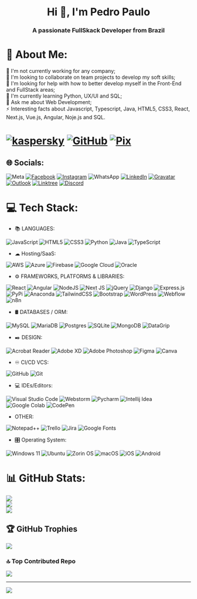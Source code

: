 <h1 align="center">Hi 👋, I'm Pedro Paulo</h1>
<h3 align="center">A passionate FullSkack Developer from Brazil</h3>

# 💫 About Me:
🔭 I'm not currently working for any company;<br>👯 I'm looking to collaborate on team projects to develop my soft skills;<br>🤝 I'm looking for help with how to better develop myself in the Front-End and FullStack areas;<br>🌱 I'm currently learning Python, UX/UI and SQL;<br>💬 Ask me about Web Development;<br>⚡ Interesting facts about Javascript, Typescript, Java, HTML5, CSS3, React, Next.js, Vue.js, Angular, Noje.js and SQL.

# [![kaspersky](https://img.shields.io/badge/🛡️Usuário-%23006D5C?style=social&logo=kaspersky&logoColor=%23006D5C&logoSize=auto&labelColor=rgba&color=%23f2f2f2)](https://www.av-test.org/en/antivirus/home-windows/) [![GitHub](https://img.shields.io/badge/GitHub%20+1-%23181717?style=social&logo=refinedgithub&logoColor=%23181717&logoSize=auto&labelColor=rgba&color=%23181717)](https://github.com/ppmalta?tab=follow) [![Pix](https://img.shields.io/badge/+🪙𝗖𝗼𝗻𝘁𝗿𝗶𝗯𝘂𝗶𝗿-%232EC66D?style=social&logo=pix&logoColor=%232EC66D&logoSize=auto&labelColor=rgba&color=%23EA4B71)](https://nubank.com.br/cobrar/41pek/681769ca-66db-4a0b-bc23-8fd9b76e8d11)
## 🌐 Socials:
![Meta](https://img.shields.io/badge/Meta-%230467DF?style=social&logo=meta&logoColor=%23fffff&logoSize=auto&labelColor=rgba&color=%230467DF) 
[![Facebook](https://img.shields.io/badge/Facebook-%231877F2.svg?logo=Facebook&logoColor=white)](https://bit.ly/3Drrxaj) [![Instagram](https://img.shields.io/badge/Instagram-%23E4405F.svg?logo=Instagram&logoColor=white)](https://bit.ly/4hlgCwK) ![WhatsApp](https://img.shields.io/badge/whatsapp-%2325D366?style=plastic&logo=whatsapp&logoColor=%23ffffff&logoSize=auto&labelColor=rgba&color=%2325D366) [![LinkedIn](https://img.shields.io/badge/LinkedIn-%230077B5.svg?logo=linkedin&logoColor=white)](http://bit.ly/41BMSWy) [![Gravatar](https://img.shields.io/badge/Gravatar-%231E8CBE?style=plastic&logo=gravatar&logoColor=f2f2f2&logoSize=auto&labelColor=rgba&color=%231E8CBE)](https://gravatar.com/ppmalta) [![Outlook](https://img.shields.io/badge/Outlook-%23004788?style=plastic&logo=gmail&logoColor=%23ffffff&logoSize=auto&labelColor=rgba&color=%23004788)](mailto:pp_malta@live.com) [![Linktree](https://img.shields.io/badge/Linktree-%2343E55E?style=plastic&logo=linktree&logoColor=%23ffffff&logoSize=auto&labelColor=rgba&color=%2343E55E)](https://l.instagram.com/?u=https%3A%2F%2Flinktr.ee%2Fppsm%3Ffbclid%3DPAZXh0bgNhZW0CMTEAAafKQzldEeY1_TLAlF9XsO58iud892FqvSRcyFPUYHoGOhU8GUzgz7zhx760Cw_aem_im9eyvygBZ9Ii_Srz426CQ&e=AT1cxWmagGGHxL9IWVm8AVwTBlldEG_hd6TXTtka2wVJJvlbqESEK8R5BBkTSvqFASqVeyaV0TEoyZBL4MPQypw9WetIuyoqzMUjBYyE1mI_CH3BJb6M) [![Discord](https://img.shields.io/badge/Discord-%235865F2?style=plastic&logo=discord&logoColor=f2f2f2&logoSize=auto&labelColor=rgba&cacheSeconds=%235865F2)](https://discord.com/channels/@me/1368539387272626228/1368539450505957416)


# 💻 Tech Stack:
- 📚 LANGUAGES:

![JavaScript](https://img.shields.io/badge/javascript-%23323330.svg?style=for-the-badge&logo=javascript&logoColor=%23F7DF1E) ![HTML5](https://img.shields.io/badge/html5-%23E34F26.svg?style=for-the-badge&logo=html5&logoColor=white) ![CSS3](https://img.shields.io/badge/css3-%231572B6.svg?style=for-the-badge&logo=css3&logoColor=white) ![Python](https://img.shields.io/badge/python-3670A0?style=for-the-badge&logo=python&logoColor=ffdd54) ![Java](https://img.shields.io/badge/java-%23ED8B00.svg?style=for-the-badge&logo=openjdk&logoColor=white) ![TypeScript](https://img.shields.io/badge/typescript-%23007ACC.svg?style=for-the-badge&logo=typescript&logoColor=white)
- ☁ Hosting/SaaS:
  
![AWS](https://img.shields.io/badge/AWS-%23FF9900?style=for-the-badge&logo=amazonwebservices&logoColor=%23ffffff&logoSize=auto&labelColor=rgba&color=%23FF9900) ![Azure](https://img.shields.io/badge/Azure-%23527FFF?style=for-the-badge&logo=ansible&logoColor=%23ffffff&logoSize=auto&labelColor=rgba&color=%23527FFF) ![Firebase](https://img.shields.io/badge/Firebase-%23DD2C00?style=for-the-badge&logo=firebase&logoColor=%23ffffff&logoSize=auto&labelColor=rgba&color=%23DD2C00) ![Google Cloud](https://img.shields.io/badge/Google%20Cloud-%234285F4?style=for-the-badge&logo=googlecloud&logoColor=%23ffffff&logoSize=auto&labelColor=rgba&color=%234285F4) ![Oracle](https://img.shields.io/badge/ORACLE-%23DA291C?style=for-the-badge&logo=oculus&logoColor=%23ffffff&logoSize=auto&labelColor=rgba&color=%23DA291C) 
- ⚙ FRAMEWORKS, PLATFORMS & LIBRARIES:

![React](https://img.shields.io/badge/react-%2320232a.svg?style=for-the-badge&logo=react&logoColor=%2361DAFB) ![Angular](https://img.shields.io/badge/angular-%23DD0031.svg?style=for-the-badge&logo=angular&logoColor=white) ![NodeJS](https://img.shields.io/badge/node.js-6DA55F?style=for-the-badge&logo=node.js&logoColor=white) ![Next JS](https://img.shields.io/badge/Next-black?style=for-the-badge&logo=next.js&logoColor=white) ![jQuery](https://img.shields.io/badge/jquery-%230769AD.svg?style=for-the-badge&logo=jquery&logoColor=white) ![Django](https://img.shields.io/badge/django-%23092E20.svg?style=for-the-badge&logo=django&logoColor=white) ![Express.js](https://img.shields.io/badge/express.js-%23404d59.svg?style=for-the-badge&logo=express&logoColor=%2361DAFB) ![PyPi](https://img.shields.io/badge/pypi-%23ececec.svg?style=for-the-badge&logo=pypi&logoColor=1f73b7) ![Anaconda](https://img.shields.io/badge/Anaconda-%2344A833.svg?style=for-the-badge&logo=anaconda&logoColor=white) ![TailwindCSS](https://img.shields.io/badge/tailwindcss-%2338B2AC.svg?style=for-the-badge&logo=tailwind-css&logoColor=white) ![Bootstrap](https://img.shields.io/badge/bootstrap-%238511FA.svg?style=for-the-badge&logo=bootstrap&logoColor=white) ![WordPress](https://img.shields.io/badge/WordPress-%23117AC9.svg?style=for-the-badge&logo=WordPress&logoColor=white) ![Webflow](https://img.shields.io/badge/webflow-%23146EF5.svg?style=for-the-badge&logo=webflow&logoColor=white) ![n8n](https://img.shields.io/badge/n8n-%23EA4B71?style=for-the-badge&logo=n8n&logoColor=f2f1f2&logoSize=auto&labelColor=rgba&color=%23EA4B71)
- 🛢️ DATABASES / ORM:
  
![MySQL](https://img.shields.io/badge/mysql-4479A1.svg?style=for-the-badge&logo=mysql&logoColor=white) ![MariaDB](https://img.shields.io/badge/MariaDB-003545?style=for-the-badge&logo=mariadb&logoColor=white) ![Postgres](https://img.shields.io/badge/postgres-%23316192.svg?style=for-the-badge&logo=postgresql&logoColor=white) ![SQLite](https://img.shields.io/badge/sqlite-%2307405e.svg?style=for-the-badge&logo=sqlite&logoColor=white) ![MongoDB](https://img.shields.io/badge/MongoDB-%234ea94b.svg?style=for-the-badge&logo=mongodb&logoColor=white) ![DataGrip](https://img.shields.io/badge/DataGrip-Green?style=for-the-badge&logo=datagrip&logoColor=%230d0e0d&logoSize=auto&labelColor=rgb&color=%2300D980)
- ✒️ DESIGN:

![Acrobat Reader](https://img.shields.io/badge/Adobe%20Acrobat-%23ED1F35?style=for-the-badge&logo=acrobat&logoColor=%23ffffff&logoSize=auto&labelColor=rgba&color=%23ED1F35) ![Adobe XD](https://img.shields.io/badge/Adobe%20XD-470137?style=for-the-badge&logo=Adobe%20XD&logoColor=#FF61F6) ![Adobe Photoshop](https://img.shields.io/badge/Adobe%20Photoshop-%230062B0?style=for-the-badge&logo=photoshop&logoColor=%23ffffff&logoSize=auto&labelColor=rgba&color=%230062B0) ![Figma](https://img.shields.io/badge/figma-%23F24E1E.svg?style=for-the-badge&logo=figma&logoColor=white) ![Canva](https://img.shields.io/badge/Canva-%2300C4CC.svg?style=for-the-badge&logo=Canva&logoColor=white)
- ♾️ CI/CD VCS:

![GitHub](https://img.shields.io/badge/github-%23121011.svg?style=for-the-badge&logo=github&logoColor=white) ![Git](https://img.shields.io/badge/Git-%23F76F53?style=for-the-badge&logo=gitforwindows&logoColor=%23ffffff&logoSize=auto&labelColor=rgba&color=%23F76F53) 
- 💻 IDEs/Editors:

![Visual Studio Code](https://img.shields.io/badge/Visual%20Studio%20Code-0078d7.svg?style=for-the-badge&logo=visual-studio-code&logoColor=white) ![Webstorm](https://img.shields.io/badge/Webstorm-%23007DFE?style=for-the-badge&logo=webstorm&logoColor=%230d0e0d&logoSize=auto&labelColor=rgb&color=%23007DFE) ![Pycharm](https://img.shields.io/badge/Pycharm-%2300C4F4?style=for-the-badge&logo=pycharm&logoColor=%230d0e0d&logoSize=auto&labelColor=rgb&color=%2300C4F4) ![Intellij Idea](https://img.shields.io/badge/Intellij%20Idea-%23FE2857?style=for-the-badge&logo=intellijidea&logoColor=%230d0e0d&logoSize=auto&labelColor=rgb&color=%23FE2857) ![Google Colab](https://img.shields.io/badge/Colab-%23000000?style=for-the-badge&logo=googlecolab&logoColor=%23F9AB00&logoSize=auto&labelColor=rgba&color=%230d0e0d) ![CodePen](https://img.shields.io/badge/codepen-%23000000?style=for-the-badge&logo=codepen&logoColor=%23f2f1f2&logoSize=auto&labelColor=rgba&color=%230d0e0d) 
- OTHER:
  
![Notepad++](https://img.shields.io/badge/Notepad++-90E59A.svg?style=for-the-badge&logo=notepad%2b%2b&logoColor=black)
![Trello](https://img.shields.io/badge/Trello-%23026AA7.svg?style=for-the-badge&logo=Trello&logoColor=white) ![Jira](https://img.shields.io/badge/jira-%230A0FFF.svg?style=for-the-badge&logo=jira&logoColor=white) ![Google Fonts](https://img.shields.io/badge/Google%20Fonts-%23000000?style=for-the-badge&logo=googlefonts&logoColor=%234285F4&logoSize=auto&labelColor=rgba&color=%23000000) 
- 🎛️ Operating System:
  
![Windows 11](https://img.shields.io/badge/Windows%2011-%230079d5.svg?style=for-the-badge&logo=Windows%2011&logoColor=white) ![Ubuntu](https://img.shields.io/badge/Ubuntu-E95420?style=for-the-badge&logo=ubuntu&logoColor=white)
![Zorin OS](https://img.shields.io/badge/-Zorin%20OS-%2310AAEB?style=for-the-badge&logo=zorin&logoColor=white) ![macOS](https://img.shields.io/badge/-%23494649?style=for-the-badge&logo=macos&logoColor=23F2F1F2&logoSize=auto&labelColor=rgba&color=%23494649
) ![iOS](https://img.shields.io/badge/-%23494649?style=for-the-badge&logo=ios&logoColor=%23F2F1F2&logoSize=auto&labelColor=rgba&color=%23494649) ![Android](https://img.shields.io/badge/Android-3DDC84?style=for-the-badge&logo=android&logoColor=white) 


# 📊 GitHub Stats:
![](https://github-readme-stats.vercel.app/api?username=pp_malta&theme=ambient_gradient&hide_border=false&include_all_commits=true&count_private=true)<br/>
![](https://nirzak-streak-stats.vercel.app/?user=pp_malta&theme=ambient_gradient&hide_border=false)<br/>
![](https://github-readme-stats.vercel.app/api/top-langs/?username=pp_malta&theme=ambient_gradient&hide_border=false&include_all_commits=true&count_private=true&layout=compact)

## 🏆 GitHub Trophies
![](https://github-profile-trophy.vercel.app/?username=pp_malta&theme=ambient_gradient&no-frame=false&no-bg=true&margin-w=4)

### 🔝 Top Contributed Repo
![](https://github-contributor-stats.vercel.app/api?username=pp_malta&limit=5&theme=dark&combine_all_yearly_contributions=true)

---
[![](https://visitcount.itsvg.in/api?id=pp_malta&icon=1&color=13)](https://visitcount.itsvg.in)
